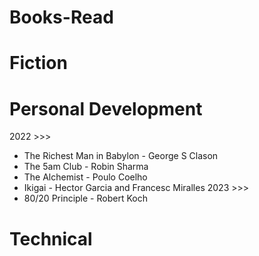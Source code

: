 # Books-Read

Fiction
=======



Personal Development
====================
2022 >>>
* The Richest Man in Babylon - George S Clason
* The 5am Club - Robin Sharma
* The Alchemist - Poulo Coelho
* Ikigai - Hector Garcia and Francesc Miralles
2023 >>>
* 80/20 Principle - Robert Koch


Technical
=========

